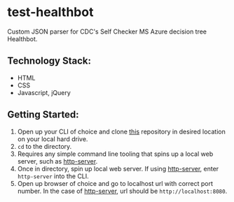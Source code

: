 # test-healthbot

Custom JSON parser for CDC's Self Checker MS Azure decision tree Healthbot.

## Technology Stack:

- HTML
- CSS
- Javascript, jQuery

## Getting Started:

1. Open up your CLI of choice and clone [this](https://github.com/leetoufong/test-healthbot) repository in desired location on your local hard drive.
2. `cd` to the directory.
3. Requires any simple command line tooling that spins up a local web server, such as [http-server](https://www.npmjs.com/package/http-server).
4. Once in directory, spin up local web server. If using [http-server](https://www.npmjs.com/package/http-server), enter `http-server` into the CLI.
5. Open up browser of choice and go to localhost url with correct port number. In the case of [http-server](https://www.npmjs.com/package/http-server), url should be `http://localhost:8080`.
